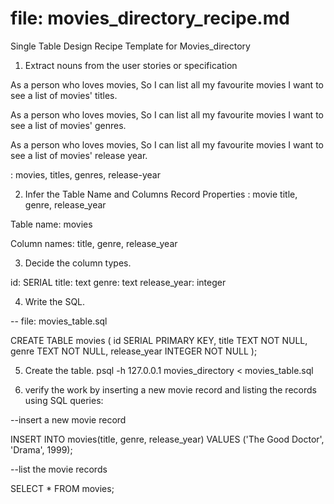 # file: movies_directory_recipe.md
Single Table Design Recipe Template for Movies_directory


1. Extract nouns from the user stories or specification


As a person who loves movies,
So I can list all my favourite movies
I want to see a list of movies' titles.


As a person who loves movies,
So I can list all my favourite movies
I want to see a list of movies' genres.


As a person who loves movies,
So I can list all my favourite movies
I want to see a list of movies' release year.

: movies, titles, genres, release-year

2. Infer the Table Name and Columns
Record Properties
: movie title, genre, release_year

Table name: movies

Column names: title, genre, release_year

3. Decide the column types.

id: SERIAL
title: text
genre: text
release_year: integer

4. Write the SQL.

-- file: movies_table.sql

CREATE TABLE movies (
  id SERIAL PRIMARY KEY,
  title TEXT NOT NULL,
  genre TEXT NOT NULL,
  release_year INTEGER NOT NULL
);

5. Create the table.
psql -h 127.0.0.1 movies_directory < movies_table.sql

6. verify the work by inserting a new movie record and listing the records using SQL queries:

--insert a new movie record

INSERT INTO movies(title, genre, release_year) VALUES ('The Good Doctor', 'Drama', 1999);

--list the movie records

SELECT * FROM movies;